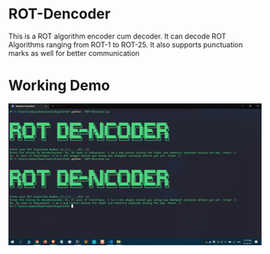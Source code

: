 # ROT-Dencoder
This is a ROT algorithm encoder cum decoder. It can decode ROT Algorithms ranging from ROT-1 to ROT-25. It also supports punctuation marks as well for better communication

# Working Demo
![](https://github.com/h0tPlug1n/ROT-Dencoder/blob/main/work-demo.png)
